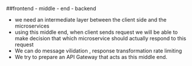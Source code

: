 ##frontend - middle - end - backend

- we need an intermediate layer between the client side and the microservices 
- using this middle end, when client sends request we will be able to make decision that which microservice should actually respond to this request
- We can do message vilidation , response transformation rate limiting 
- We try to prepare an API Gateway that acts as this middle end.

